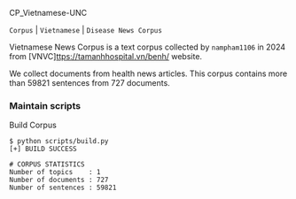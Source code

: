  CP_Vietnamese-UNC

`Corpus` | `Vietnamese` | `Disease News Corpus`

Vietnamese News Corpus is a text corpus collected by `nampham1106` in 2024 from [VNVC][ttps://tamanhhospital.vn/benh/](https://vnvc.vn/thong-tin-benh-hoc) website.

We collect documents from health news articles.
This corpus contains more than 59821 sentences from 727 documents.

### Maintain scripts

Build Corpus

```
$ python scripts/build.py
[+] BUILD SUCCESS

# CORPUS STATISTICS
Number of topics    : 1
Number of documents : 727
Number of sentences : 59821
